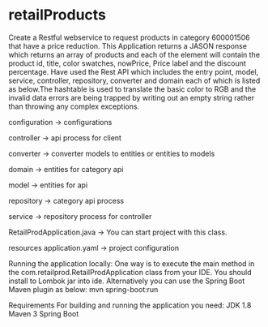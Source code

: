# retailProducts


Create a Restful webservice to request products in category 600001506 that have a price reduction.
This Application returns a JASON response which returns an array of products and each of the element will contain the product id, title, color swatches, nowPrice, Price label and the discount percentage. Have used the Rest API which includes the entry point, model, service, controller, repository, converter and domain each of which is listed as below.The hashtable is used to translate the basic color to RGB and the invalid data errors are being trapped by writing out an empty string rather than throwing any complex exceptions.


configuration -> configurations

controller -> api process for client

converter -> converter models to entities or entities to models

domain -> entities for category api

model -> entities for api

repository -> category api process

service -> repository process for controller

RetailProdApplication.java -> You can start project with this class.

resources 
application.yaml -> project configuration


Running the application locally:
One way is to execute the main method in the com.retailprod.RetailProdApplication class from your IDE.
You should install to Lombok jar into ide.
Alternatively you can use the Spring Boot Maven plugin as below:
mvn spring-boot:run

Requirements
For building and running the application you need:
JDK 1.8
Maven 3
Spring Boot
